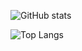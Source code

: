 ![GitHub stats](https://github-readme-stats.vercel.app/api?username=Courtshipfy&theme=radical&locale=cn)

![Top Langs](https://github-readme-stats.vercel.app/api/top-langs/?username=Courtshipfy&layout=compact&theme=radical&locale=cn)
